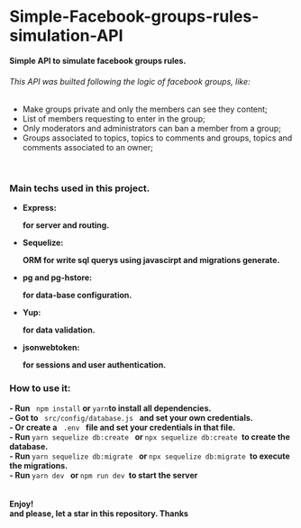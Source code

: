 
<h1>Simple-Facebook-groups-rules-simulation-API</h1>

<strong>Simple API to simulate facebook groups rules.</strong>

<h6>This API was builted following the logic of facebook groups, like:</h6>

 <ul>
 <li>
 Make groups private and only the members can see they content;
 </li>
  <li>
 List of members requesting to enter in the group;
 </li>
  <li>
 Only moderators and administrators can ban a member from a group;
  </li>
  <li>
 Groups associated to topics, topics to comments and groups, topics and comments associated to an owner;
 </li>
 </ul>
 </br>

 <h3>Main techs used in this project.</h3>
 <ul>
 <li>
 <strong>Express:<p>for server and routing.</P> </strong>
 </li>
  <li>
 <strong>Sequelize: <p>ORM for write sql querys using javascirpt and migrations generate.</P> </strong>
 </li>
  <li>
 <strong>pg and pg-hstore:<p>for data-base configuration. </P> </strong>
 </li>
  <li>
 <strong>Yup:<p>for data validation.</P> </strong>
 </li>
  <li>
 <strong>jsonwebtoken:<p>for sessions and user authentication.</P> </strong>
 </li>
 </ul>


<h3>How to use it:</h3>
<strong>- Run</strong> <code> npm install</code><strong> or </strong><code>yarn</code><strong>to install all dependencies.</strong>
</br>
<strong>- Got to</strong> <code> src/config/database.js </code> <strong> and set your own credentials.</strong>
</br>
<strong>- Or create a</strong> <code> .env </code> <strong> file </strong> <strong> and set your credentials in that file.</strong>
</br>
<strong>- Run </strong><code>yarn sequelize db:create </code> <strong> or </strong><code>npx sequelize db:create </code><strong>to create the database.</strong>
</br>
<strong>- Run </strong><code>yarn sequelize db:migrate </code> <strong> or </strong><code>npx sequelize db:migrate </code><strong>to execute the migrations.</strong>
</br>
<strong>- Run </strong><code>yarn dev </code> <strong> or </strong><code>npm run dev </code><strong>to start the server</strong>
</br>
</br>
</br>
<strong>Enjoy! 
</br>
and please, let a star in this repository. Thanks</strong>

